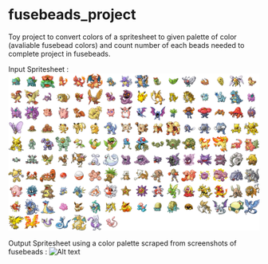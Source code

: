 # fusebeads_project
Toy project to convert colors of a spritesheet to given palette of color (avaliable fusebead colors) and count number of each beads needed to complete project in fusebeads.

Input Spritesheet :
![Alt text](spritesheet.png)


Output Spritesheet using a color palette scraped from screenshots of fusebeads : 
![Alt text]([PROCESSED_spritesheet.png])
